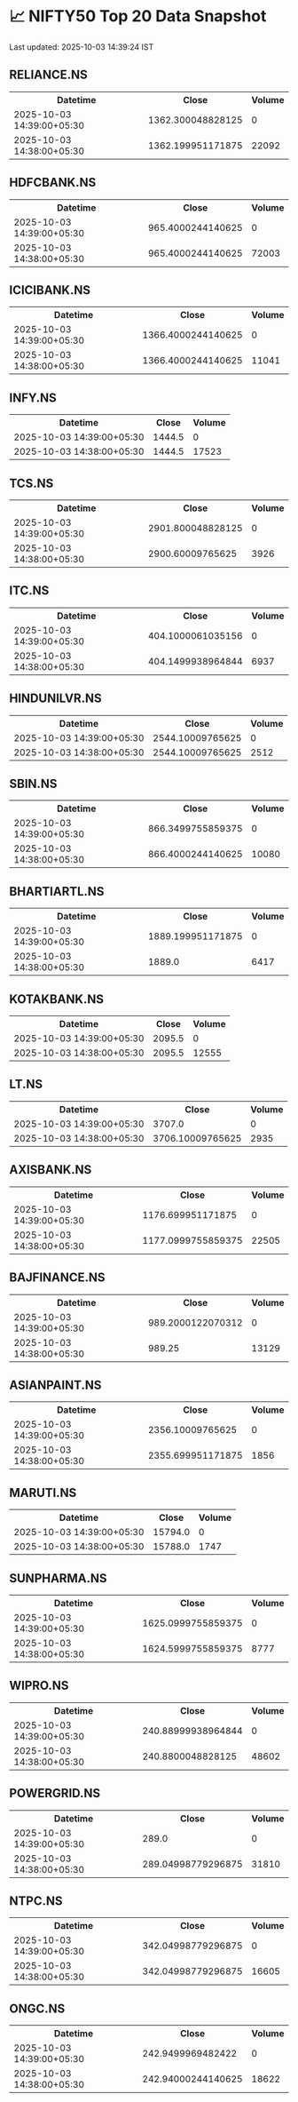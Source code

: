 # 📈 NIFTY50 Top 20 Data Snapshot

Last updated: 2025-10-03 14:39:24 IST

## RELIANCE.NS

<table>
  <tr><th>Datetime</th><th>Close</th><th>Volume</th></tr>
  <tr><td>2025-10-03 14:39:00+05:30</td><td>1362.300048828125</td><td>0</td></tr>
  <tr><td>2025-10-03 14:38:00+05:30</td><td>1362.199951171875</td><td>22092</td></tr>
</table>

## HDFCBANK.NS

<table>
  <tr><th>Datetime</th><th>Close</th><th>Volume</th></tr>
  <tr><td>2025-10-03 14:39:00+05:30</td><td>965.4000244140625</td><td>0</td></tr>
  <tr><td>2025-10-03 14:38:00+05:30</td><td>965.4000244140625</td><td>72003</td></tr>
</table>

## ICICIBANK.NS

<table>
  <tr><th>Datetime</th><th>Close</th><th>Volume</th></tr>
  <tr><td>2025-10-03 14:39:00+05:30</td><td>1366.4000244140625</td><td>0</td></tr>
  <tr><td>2025-10-03 14:38:00+05:30</td><td>1366.4000244140625</td><td>11041</td></tr>
</table>

## INFY.NS

<table>
  <tr><th>Datetime</th><th>Close</th><th>Volume</th></tr>
  <tr><td>2025-10-03 14:39:00+05:30</td><td>1444.5</td><td>0</td></tr>
  <tr><td>2025-10-03 14:38:00+05:30</td><td>1444.5</td><td>17523</td></tr>
</table>

## TCS.NS

<table>
  <tr><th>Datetime</th><th>Close</th><th>Volume</th></tr>
  <tr><td>2025-10-03 14:39:00+05:30</td><td>2901.800048828125</td><td>0</td></tr>
  <tr><td>2025-10-03 14:38:00+05:30</td><td>2900.60009765625</td><td>3926</td></tr>
</table>

## ITC.NS

<table>
  <tr><th>Datetime</th><th>Close</th><th>Volume</th></tr>
  <tr><td>2025-10-03 14:39:00+05:30</td><td>404.1000061035156</td><td>0</td></tr>
  <tr><td>2025-10-03 14:38:00+05:30</td><td>404.1499938964844</td><td>6937</td></tr>
</table>

## HINDUNILVR.NS

<table>
  <tr><th>Datetime</th><th>Close</th><th>Volume</th></tr>
  <tr><td>2025-10-03 14:39:00+05:30</td><td>2544.10009765625</td><td>0</td></tr>
  <tr><td>2025-10-03 14:38:00+05:30</td><td>2544.10009765625</td><td>2512</td></tr>
</table>

## SBIN.NS

<table>
  <tr><th>Datetime</th><th>Close</th><th>Volume</th></tr>
  <tr><td>2025-10-03 14:39:00+05:30</td><td>866.3499755859375</td><td>0</td></tr>
  <tr><td>2025-10-03 14:38:00+05:30</td><td>866.4000244140625</td><td>10080</td></tr>
</table>

## BHARTIARTL.NS

<table>
  <tr><th>Datetime</th><th>Close</th><th>Volume</th></tr>
  <tr><td>2025-10-03 14:39:00+05:30</td><td>1889.199951171875</td><td>0</td></tr>
  <tr><td>2025-10-03 14:38:00+05:30</td><td>1889.0</td><td>6417</td></tr>
</table>

## KOTAKBANK.NS

<table>
  <tr><th>Datetime</th><th>Close</th><th>Volume</th></tr>
  <tr><td>2025-10-03 14:39:00+05:30</td><td>2095.5</td><td>0</td></tr>
  <tr><td>2025-10-03 14:38:00+05:30</td><td>2095.5</td><td>12555</td></tr>
</table>

## LT.NS

<table>
  <tr><th>Datetime</th><th>Close</th><th>Volume</th></tr>
  <tr><td>2025-10-03 14:39:00+05:30</td><td>3707.0</td><td>0</td></tr>
  <tr><td>2025-10-03 14:38:00+05:30</td><td>3706.10009765625</td><td>2935</td></tr>
</table>

## AXISBANK.NS

<table>
  <tr><th>Datetime</th><th>Close</th><th>Volume</th></tr>
  <tr><td>2025-10-03 14:39:00+05:30</td><td>1176.699951171875</td><td>0</td></tr>
  <tr><td>2025-10-03 14:38:00+05:30</td><td>1177.0999755859375</td><td>22505</td></tr>
</table>

## BAJFINANCE.NS

<table>
  <tr><th>Datetime</th><th>Close</th><th>Volume</th></tr>
  <tr><td>2025-10-03 14:39:00+05:30</td><td>989.2000122070312</td><td>0</td></tr>
  <tr><td>2025-10-03 14:38:00+05:30</td><td>989.25</td><td>13129</td></tr>
</table>

## ASIANPAINT.NS

<table>
  <tr><th>Datetime</th><th>Close</th><th>Volume</th></tr>
  <tr><td>2025-10-03 14:39:00+05:30</td><td>2356.10009765625</td><td>0</td></tr>
  <tr><td>2025-10-03 14:38:00+05:30</td><td>2355.699951171875</td><td>1856</td></tr>
</table>

## MARUTI.NS

<table>
  <tr><th>Datetime</th><th>Close</th><th>Volume</th></tr>
  <tr><td>2025-10-03 14:39:00+05:30</td><td>15794.0</td><td>0</td></tr>
  <tr><td>2025-10-03 14:38:00+05:30</td><td>15788.0</td><td>1747</td></tr>
</table>

## SUNPHARMA.NS

<table>
  <tr><th>Datetime</th><th>Close</th><th>Volume</th></tr>
  <tr><td>2025-10-03 14:39:00+05:30</td><td>1625.0999755859375</td><td>0</td></tr>
  <tr><td>2025-10-03 14:38:00+05:30</td><td>1624.5999755859375</td><td>8777</td></tr>
</table>

## WIPRO.NS

<table>
  <tr><th>Datetime</th><th>Close</th><th>Volume</th></tr>
  <tr><td>2025-10-03 14:39:00+05:30</td><td>240.88999938964844</td><td>0</td></tr>
  <tr><td>2025-10-03 14:38:00+05:30</td><td>240.8800048828125</td><td>48602</td></tr>
</table>

## POWERGRID.NS

<table>
  <tr><th>Datetime</th><th>Close</th><th>Volume</th></tr>
  <tr><td>2025-10-03 14:39:00+05:30</td><td>289.0</td><td>0</td></tr>
  <tr><td>2025-10-03 14:38:00+05:30</td><td>289.04998779296875</td><td>31810</td></tr>
</table>

## NTPC.NS

<table>
  <tr><th>Datetime</th><th>Close</th><th>Volume</th></tr>
  <tr><td>2025-10-03 14:39:00+05:30</td><td>342.04998779296875</td><td>0</td></tr>
  <tr><td>2025-10-03 14:38:00+05:30</td><td>342.04998779296875</td><td>16605</td></tr>
</table>

## ONGC.NS

<table>
  <tr><th>Datetime</th><th>Close</th><th>Volume</th></tr>
  <tr><td>2025-10-03 14:39:00+05:30</td><td>242.9499969482422</td><td>0</td></tr>
  <tr><td>2025-10-03 14:38:00+05:30</td><td>242.94000244140625</td><td>18622</td></tr>
</table>

